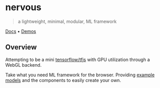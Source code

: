 # nervous
> a lightweight, minimal, modular, ML framework

[Docs](https://nervous-docs.vercel.app) • [Demos](https://nervous-demos.vercel.app)

## Overview

Attempting to be a mini [tensorflow/tfjs](https://github.com/tensorflow/tfjs) with GPU utilization through a WebGL backend.

Take what you need ML framework for the browser. Providing [example models](https://nervous-demos.vercel.app) and the components to easily create your own.
